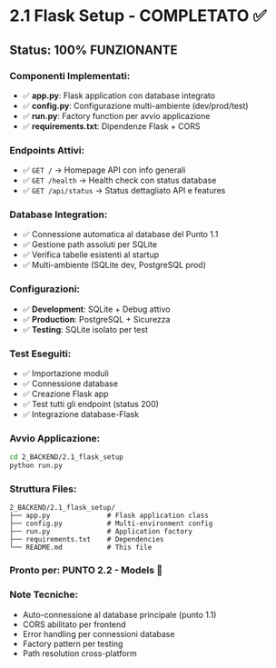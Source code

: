 # 2.1 Flask Setup - COMPLETATO ✅

## Status: 100% FUNZIONANTE

### Componenti Implementati:
- ✅ **app.py**: Flask application con database integrato
- ✅ **config.py**: Configurazione multi-ambiente (dev/prod/test)  
- ✅ **run.py**: Factory function per avvio applicazione
- ✅ **requirements.txt**: Dipendenze Flask + CORS

### Endpoints Attivi:
- ✅ `GET /` → Homepage API con info generali
- ✅ `GET /health` → Health check con status database
- ✅ `GET /api/status` → Status dettagliato API e features

### Database Integration:
- ✅ Connessione automatica al database del Punto 1.1
- ✅ Gestione path assoluti per SQLite
- ✅ Verifica tabelle esistenti al startup
- ✅ Multi-ambiente (SQLite dev, PostgreSQL prod)

### Configurazioni:
- ✅ **Development**: SQLite + Debug attivo
- ✅ **Production**: PostgreSQL + Sicurezza  
- ✅ **Testing**: SQLite isolato per test

### Test Eseguiti:
- ✅ Importazione moduli
- ✅ Connessione database
- ✅ Creazione Flask app
- ✅ Test tutti gli endpoint (status 200)
- ✅ Integrazione database-Flask

### Avvio Applicazione:
```bash
cd 2_BACKEND/2.1_flask_setup
python run.py
```

### Struttura Files:
```
2_BACKEND/2.1_flask_setup/
├── app.py              # Flask application class
├── config.py           # Multi-environment config
├── run.py              # Application factory
├── requirements.txt    # Dependencies
└── README.md           # This file
```

### Pronto per: **PUNTO 2.2 - Models** 🚀

### Note Tecniche:
- Auto-connessione al database principale (punto 1.1)
- CORS abilitato per frontend
- Error handling per connessioni database
- Factory pattern per testing
- Path resolution cross-platform